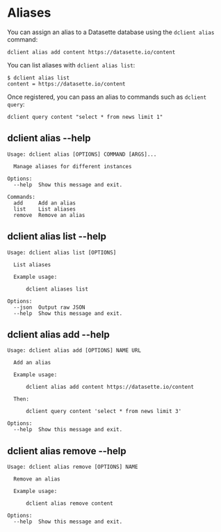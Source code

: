 # Aliases

You can assign an alias to a Datasette database using the `dclient alias` command:

    dclient alias add content https://datasette.io/content

You can list aliases with `dclient alias list`:

    $ dclient alias list
    content = https://datasette.io/content

Once registered, you can pass an alias to commands such as `dclient query`:

    dclient query content "select * from news limit 1"

## dclient alias --help
<!-- [[[cog
import cog
from dclient import cli
from click.testing import CliRunner
runner = CliRunner()
result = runner.invoke(cli.cli, ["alias", "--help"])
help = result.output.replace("Usage: cli", "Usage: dclient")
cog.out(
    "```\n{}\n```".format(help)
)
]]] -->
```
Usage: dclient alias [OPTIONS] COMMAND [ARGS]...

  Manage aliases for different instances

Options:
  --help  Show this message and exit.

Commands:
  add     Add an alias
  list    List aliases
  remove  Remove an alias

```
<!-- [[[end]]] -->

## dclient alias list --help

<!-- [[[cog
import cog
result = runner.invoke(cli.cli, ["alias", "list", "--help"])
help = result.output.replace("Usage: cli", "Usage: dclient")
cog.out(
    "```\n{}\n```".format(help)
)
]]] -->
```
Usage: dclient alias list [OPTIONS]

  List aliases

  Example usage:

      dclient aliases list

Options:
  --json  Output raw JSON
  --help  Show this message and exit.

```
<!-- [[[end]]] -->

## dclient alias add --help

<!-- [[[cog
import cog
result = runner.invoke(cli.cli, ["alias", "add", "--help"])
help = result.output.replace("Usage: cli", "Usage: dclient")
cog.out(
    "```\n{}\n```".format(help)
)
]]] -->
```
Usage: dclient alias add [OPTIONS] NAME URL

  Add an alias

  Example usage:

      dclient alias add content https://datasette.io/content

  Then:

      dclient query content 'select * from news limit 3'

Options:
  --help  Show this message and exit.

```
<!-- [[[end]]] -->

## dclient alias remove --help

<!-- [[[cog
import cog
result = runner.invoke(cli.cli, ["alias", "remove", "--help"])
help = result.output.replace("Usage: cli", "Usage: dclient")
cog.out(
    "```\n{}\n```".format(help)
)
]]] -->
```
Usage: dclient alias remove [OPTIONS] NAME

  Remove an alias

  Example usage:

      dclient alias remove content

Options:
  --help  Show this message and exit.

```
<!-- [[[end]]] -->
